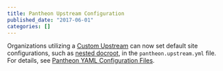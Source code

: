 ```yaml
---
title: Pantheon Upstream Configuration
published_date: "2017-06-01"
categories: []
---
```

Organizations utilizing a [Custom Upstream](/guides/custom-upstream) can now set default site configurations, such as [nested docroot](/nested-docroot), in the `pantheon.upstream.yml` file. For details, see [Pantheon YAML Configuration Files](/pantheon-yml).
